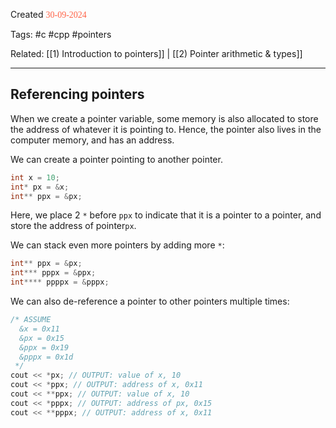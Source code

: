 
Created <font style="color:tomato; font-family:Consolas;">30-09-2024</font>

Tags: #c #cpp #pointers 

Related: [[1) Introduction to pointers]] | [[2) Pointer arithmetic & types]]

****

## Referencing pointers

When we create a pointer variable, some memory is also allocated to store the address of whatever it is pointing to. Hence, the pointer also lives in the computer memory, and has an address.

We can create a pointer pointing to another pointer.

````c++
int x = 10;
int* px = &x;
int** ppx = &px;
````

Here, we place 2 `*` before `ppx` to indicate that it is a pointer to a pointer, and store the address of pointer`px`.

We can stack even more pointers by adding more `*`:

````c++
int** ppx = &px;
int*** pppx = &ppx;
int**** ppppx = &pppx;
````

We can also de-reference a pointer to other pointers multiple times:

````c++
/* ASSUME
  &x = 0x11
  &px = 0x15
  &ppx = 0x19
  &pppx = 0x1d
 */
cout << *px; // OUTPUT: value of x, 10
cout << *ppx; // OUTPUT: address of x, 0x11
cout << **ppx; // OUTPUT: value of x, 10
cout << *pppx; // OUTPUT: address of px, 0x15
cout << **pppx; // OUTPUT: address of x, 0x11
````
